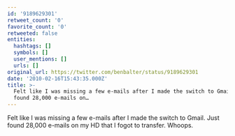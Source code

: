 ```yaml
---
id: '9189629301'
retweet_count: '0'
favorite_count: '0'
retweeted: false
entities:
  hashtags: []
  symbols: []
  user_mentions: []
  urls: []
original_url: https://twitter.com/benbalter/status/9189629301
date: '2010-02-16T15:43:35.000Z'
title: >-
  Felt like I was missing a few e-mails after I made the switch to Gmail. Just
  found 28,000 e-mails on…
---
```


Felt like I was missing a few e-mails after I made the switch to Gmail. Just found 28,000 e-mails on my HD that I fogot to transfer. Whoops.